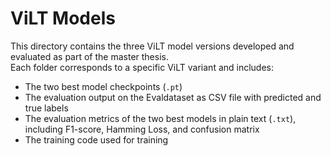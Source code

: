 # ViLT Models

This directory contains the three ViLT model versions developed and evaluated as part of the master thesis.  
Each folder corresponds to a specific ViLT variant and includes:

- The two best model checkpoints (`.pt`)
- The evaluation output on the Evaldataset as CSV file with predicted and true labels
- The evaluation metrics of the two best models in plain text (`.txt`), including F1-score, Hamming Loss, and confusion matrix
- The training code used for training
